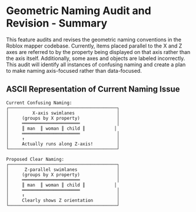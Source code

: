 # Geometric Naming Audit and Revision - Summary

This feature audits and revises the geometric naming conventions in the Roblox mapper codebase. Currently, items placed parallel to the X and Z axes are referred to by the property being displayed on that axis rather than the axis itself. Additionally, some axes and objects are labeled incorrectly. This audit will identify all instances of confusing naming and create a plan to make naming axis-focused rather than data-focused.

## ASCII Representation of Current Naming Issue

```
Current Confusing Naming:
┌─────────────────────────────────────────┐
│         X-axis swimlanes                │
│     (groups by X property)              │
│     ══════════════════════              │
│     ║ man  ║ woman ║ child ║           │
│     ══════════════════════              │
│     ↑                                   │
│     Actually runs along Z-axis!         │
└─────────────────────────────────────────┘

Proposed Clear Naming:
┌─────────────────────────────────────────┐
│      Z-parallel swimlanes               │
│     (groups by X property)              │
│     ══════════════════════              │
│     ║ man  ║ woman ║ child ║           │
│     ══════════════════════              │
│     ↑                                   │
│     Clearly shows Z orientation         │
└─────────────────────────────────────────┘
```